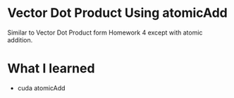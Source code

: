 # Vector Dot Product Using atomicAdd
Similar to Vector Dot Product form Homework 4 except with atomic addition.
# What I learned
* cuda atomicAdd
